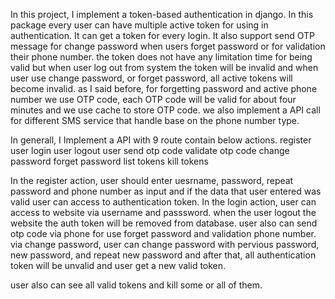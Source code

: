 In this project, I implement a token-based authentication in django. In this package every user can have multiple active token for using in authentication. It can get a token for every login. It also support send OTP message for change password when users forget password or for validation their phone number.
the token does not have any limitation time for being valid but when user log out from system the token will be invalid and when user use change password, or forget password, all active tokens will become invalid.
as I said before, for forgetting password and active phone number we use OTP code, each OTP code will be valid for about four minutes and we use cache to store OTP code. we also implement a API call for different SMS service that handle base on the phone number type.

In generall, I Implement a API with 9 route contain below actions.
register user
login user
logout user
send otp code
validate otp code
change password
forget password
list tokens
kill tokens

In the register action, user should enter uesrname, password, repeat password and phone number as input and if the data that user entered was valid user can access to authentication token.
In the login action, user can access to website via username and passsword.
when the user logout the website the auth token will be removed from database.
user also can send otp code via phone for use forget password and validation phone number.
via change password, user can change password with pervious password, new password, and repeat new password and after that, all authentication token will be unvalid and user get a new valid token.

user also can see all valid tokens and kill some or all of them.
